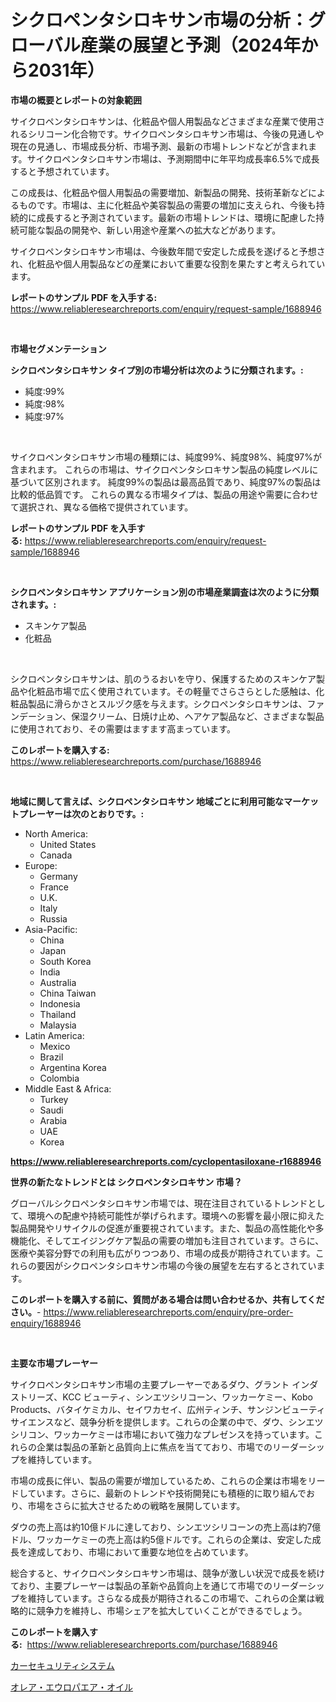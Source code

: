<p><h1>シクロペンタシロキサン市場の分析：グローバル産業の展望と予測（2024年から2031年）</h1></p><p><strong>市場の概要とレポートの対象範囲</strong></p>
<p><p>サイクロペンタシロキサンは、化粧品や個人用製品などさまざまな産業で使用されるシリコーン化合物です。サイクロペンタシロキサン市場は、今後の見通しや現在の見通し、市場成長分析、市場予測、最新の市場トレンドなどが含まれます。サイクロペンタシロキサン市場は、予測期間中に年平均成長率6.5%で成長すると予想されています。</p><p>この成長は、化粧品や個人用製品の需要増加、新製品の開発、技術革新などによるものです。市場は、主に化粧品や美容製品の需要の増加に支えられ、今後も持続的に成長すると予測されています。最新の市場トレンドは、環境に配慮した持続可能な製品の開発や、新しい用途や産業への拡大などがあります。</p><p>サイクロペンタシロキサン市場は、今後数年間で安定した成長を遂げると予想され、化粧品や個人用製品などの産業において重要な役割を果たすと考えられています。</p></p>
<p><strong>レポートのサンプル PDF を入手する:</strong> <a href="https://www.reliableresearchreports.com/enquiry/request-sample/1688946">https://www.reliableresearchreports.com/enquiry/request-sample/1688946</a></p>
<p>&nbsp;</p>
<p><strong>市場セグメンテーション</strong></p>
<p><strong>シクロペンタシロキサン タイプ別の市場分析は次のように分類されます。:</strong></p>
<p><ul><li>純度:99%</li><li>純度:98%</li><li>純度:97%</li></ul></p>
<p>&nbsp;</p>
<p><p>サイクロペンタシロキサン市場の種類には、純度99%、純度98%、純度97%が含まれます。 これらの市場は、サイクロペンタシロキサン製品の純度レベルに基づいて区別されます。 純度99%の製品は最高品質であり、純度97%の製品は比較的低品質です。 これらの異なる市場タイプは、製品の用途や需要に合わせて選択され、異なる価格で提供されています。</p></p>
<p><strong>レポートのサンプル PDF を入手する:</strong>&nbsp;<a href="https://www.reliableresearchreports.com/enquiry/request-sample/1688946">https://www.reliableresearchreports.com/enquiry/request-sample/1688946</a></p>
<p>&nbsp;</p>
<p><strong> シクロペンタシロキサン アプリケーション別の市場産業調査は次のように分類されます。:</strong></p>
<p><ul><li>スキンケア製品</li><li>化粧品</li></ul></p>
<p>&nbsp;</p>
<p><p>シクロペンタシロキサンは、肌のうるおいを守り、保護するためのスキンケア製品や化粧品市場で広く使用されています。その軽量でさらさらとした感触は、化粧品製品に滑らかさとスルヅク感を与えます。シクロペンタシロキサンは、ファンデーション、保湿クリーム、日焼け止め、ヘアケア製品など、さまざまな製品に使用されており、その需要はますます高まっています。</p></p>
<p><strong>このレポートを購入する:</strong>&nbsp; <a href="https://www.reliableresearchreports.com/purchase/1688946">https://www.reliableresearchreports.com/purchase/1688946</a></p>
<p>&nbsp;</p>
<p><strong>地域に関して言えば、シクロペンタシロキサン 地域ごとに利用可能なマーケットプレーヤーは次のとおりです。:</strong></p>
<p><ul>
    <li>
        North America:
        <ul>
            <li>United States</li>
            <li>Canada</li>
        </ul>
    </li>
    <li>
        Europe:
        <ul>
            <li>Germany</li>
            <li>France</li>
            <li>U.K.</li>
            <li>Italy</li>
            <li>Russia</li>
        </ul>
    </li>
    <li>
        Asia-Pacific:
        <ul>
            <li>China</li>
            <li>Japan</li>
            <li>South Korea</li>
            <li>India</li>
            <li>Australia</li>
            <li>China Taiwan</li>
            <li>Indonesia</li>
            <li>Thailand</li>
            <li>Malaysia</li>
        </ul>
    </li>
    <li>
        Latin America:
        <ul>
            <li>Mexico</li>
            <li>Brazil</li>
            <li>Argentina Korea</li>
            <li>Colombia</li>
        </ul>
    </li>
    <li>
        Middle East & Africa:
        <ul>
            <li>Turkey</li>
            <li>Saudi</li>
            <li>Arabia</li>
            <li>UAE</li>
            <li>Korea</li>
        </ul>
    </li>
    </ul></p>
<p><strong><a href="https://www.reliableresearchreports.com/cyclopentasiloxane-r1688946">https://www.reliableresearchreports.com/cyclopentasiloxane-r1688946</a></strong>&nbsp;</p>
<p><strong>世界の新たなトレンドとは シクロペンタシロキサン 市場？</strong></p>
<p><p>グローバルシクロペンタシロキサン市場では、現在注目されているトレンドとして、環境への配慮や持続可能性が挙げられます。環境への影響を最小限に抑えた製品開発やリサイクルの促進が重要視されています。また、製品の高性能化や多機能化、そしてエイジングケア製品の需要の増加も注目されています。さらに、医療や美容分野での利用も広がりつつあり、市場の成長が期待されています。これらの要因がシクロペンタシロキサン市場の今後の展望を左右するとされています。</p></p>
<p><strong>このレポートを購入する前に、質問がある場合は問い合わせるか、共有してください。</strong>- <a href="https://www.reliableresearchreports.com/enquiry/pre-order-enquiry/1688946">https://www.reliableresearchreports.com/enquiry/pre-order-enquiry/1688946</a></p>
<p>&nbsp;</p>
<p><strong>主要な市場プレーヤー</strong></p>
<p><p>サイクロペンタシロキサン市場の主要プレーヤーであるダウ、グラント インダストリーズ、KCC ビューティ、シンエツシリコーン、ワッカーケミー、Kobo Products、バタイケミカル、セイワカセイ、広州ティンチ、サンジンビューティサイエンスなど、競争分析を提供します。これらの企業の中で、ダウ、シンエツシリコン、ワッカーケミーは市場において強力なプレゼンスを持っています。これらの企業は製品の革新と品質向上に焦点を当てており、市場でのリーダーシップを維持しています。</p><p>市場の成長に伴い、製品の需要が増加しているため、これらの企業は市場をリードしています。さらに、最新のトレンドや技術開発にも積極的に取り組んでおり、市場をさらに拡大させるための戦略を展開しています。</p><p>ダウの売上高は約10億ドルに達しており、シンエツシリコーンの売上高は約7億ドル、ワッカーケミーの売上高は約5億ドルです。これらの企業は、安定した成長を達成しており、市場において重要な地位を占めています。</p><p>総合すると、サイクロペンタシロキサン市場は、競争が激しい状況で成長を続けており、主要プレーヤーは製品の革新や品質向上を通じて市場でのリーダーシップを維持しています。さらなる成長が期待されるこの市場で、これらの企業は戦略的に競争力を維持し、市場シェアを拡大していくことができるでしょう。</p></p>
<p><strong>このレポートを購入する:</strong>&nbsp;&nbsp;<a href="https://www.reliableresearchreports.com/purchase/1688946">https://www.reliableresearchreports.com/purchase/1688946</a></p>
<p><p><a href="https://github.com/laurenreichert/Market-Research-Report-List-1/blob/main/249699121400.md">カーセキュリティシステム</a></p><p><a href="https://github.com/RodHoppe07/Market-Research-Report-List-1/blob/main/399515921401.md">オレア・エウロパエア・オイル</a></p></p>